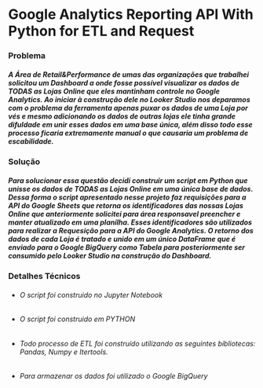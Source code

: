 # Google Analytics Reporting API With Python for ETL and Request
### Problema
##### A Área de Retail&Performance de umas das organizações que trabalhei solicitou um Dashboard a onde fosse possível visualizar os dados de **TODAS** as Lojas Online que eles mantinham controle no Google Analytics. Ao iniciar à construção dele no Looker Studio nos deparamos com o problema da ferramenta apenas puxar os dados de uma Loja por vés e mesmo adicionando os dados de outras lojas ele tinha grande difuldade em unir esses dados em uma base única, além disso todo esse processo ficaria extremamente manual o que causaria um problema de escabilidade.
### Solução
##### Para solucionar essa questão decidi construir um script em Python que unisse os dados de **TODAS** as Lojas Online em uma única base de dados. Dessa forma o script apresentado nesse projeto faz requisições para a API do Google Sheets que retorna os identificadores das nossas Lojas Online que anteriormente solicitei para área responsavel preencher e manter atualizado em uma planilha. Esses identificadores são utilizados para realizar a Requesição para a API do Google Analytics. O retorno dos dados de cada Loja é tratado e unido em um único DataFrame que é enviado para o Google BigQuery como Tabela para posteriormente ser consumido pelo Looker Studio na construção do Dashboard.
### Detalhes Técnicos
* ######  O script foi construido no Jupyter Notebook
* ######  O script foi construido em PYTHON
* ######  Todo processo de ETL foi construído utilizando as seguintes bibliotecas: Pandas, Numpy e Itertools.
* ###### Para armazenar os dados foi utilizado o Google BigQuery
